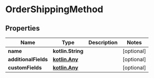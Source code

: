 
# OrderShippingMethod

## Properties
| Name | Type | Description | Notes |
| ------------ | ------------- | ------------- | ------------- |
| **name** | **kotlin.String** |  |  [optional] |
| **additionalFields** | [**kotlin.Any**](.md) |  |  [optional] |
| **customFields** | [**kotlin.Any**](.md) |  |  [optional] |



